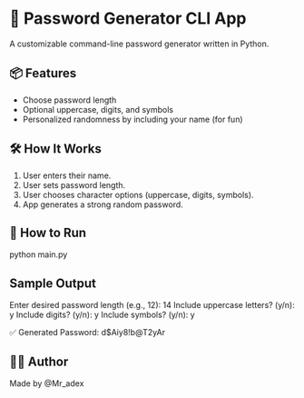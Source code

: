 # 🔐 Password Generator CLI App

A customizable command-line password generator written in Python.

## 📦 Features
- Choose password length
- Optional uppercase, digits, and symbols
- Personalized randomness by including your name (for fun)

## 🛠 How It Works
1. User enters their name.
2. User sets password length.
3. User chooses character options (uppercase, digits, symbols).
4. App generates a strong random password.

## 🚀 How to Run
  python main.py

## Sample Output
Enter desired password length (e.g., 12): 14
Include uppercase letters? (y/n): y
Include digits? (y/n): y
Include symbols? (y/n): y

✅ Generated Password: d$Aiy8!b@T2yAr

## 👨‍💻 Author
Made by @Mr_adex
